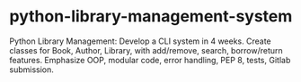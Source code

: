 # python-library-management-system
Python Library Management: Develop a CLI system in 4 weeks. Create classes for Book, Author, Library, with add/remove, search, borrow/return features. Emphasize OOP, modular code, error handling, PEP 8, tests, Gitlab submission.
